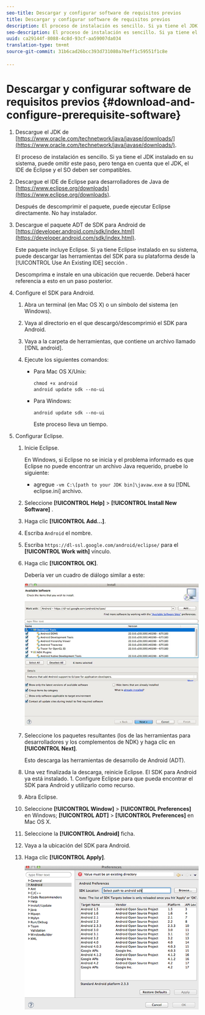 ```yaml
---
seo-title: Descargar y configurar software de requisitos previos
title: Descargar y configurar software de requisitos previos
description: El proceso de instalación es sencillo. Si ya tiene el JDK instalado en su sistema, puede omitir este paso, pero tenga en cuenta que el JDK, el IDE de Eclipse y el SO deben ser compatibles.
seo-description: El proceso de instalación es sencillo. Si ya tiene el JDK instalado en su sistema, puede omitir este paso, pero tenga en cuenta que el JDK, el IDE de Eclipse y el SO deben ser compatibles.
uuid: ca29144f-8088-4c8d-93cf-aa59007da034
translation-type: tm+mt
source-git-commit: 31b6cad26bcc393d731080a70eff1c59551f1c8e

---
```



# Descargar y configurar software de requisitos previos {#download-and-configure-prerequisite-software}

1. Descargue el JDK de [https://www.oracle.com/technetwork/java/javase/downloads/](https://www.oracle.com/technetwork/java/javase/downloads/).

   El proceso de instalación es sencillo. Si ya tiene el JDK instalado en su sistema, puede omitir este paso, pero tenga en cuenta que el JDK, el IDE de Eclipse y el SO deben ser compatibles.
1. Descargue el IDE de Eclipse para desarrolladores de Java de [https://www.eclipse.org/downloads](https://www.eclipse.org/downloads).

   Después de descomprimir el paquete, puede ejecutar Eclipse directamente. No hay instalador.
1. Descargue el paquete ADT de SDK para Android de [https://developer.android.com/sdk/index.html](https://developer.android.com/sdk/index.html).

   Este paquete incluye Eclipse. Si ya tiene Eclipse instalado en su sistema, puede descargar las herramientas del SDK para su plataforma desde la [!UICONTROL Use An Existing IDE] sección .

   Descomprima e instale en una ubicación que recuerde. Deberá hacer referencia a esto en un paso posterior.
1. Configure el SDK para Android.
   1. Abra un terminal (en Mac OS X) o un símbolo del sistema (en Windows).
   1. Vaya al directorio en el que descargó/descomprimió el SDK para Android.
   1. Vaya a la carpeta de herramientas, que contiene un archivo llamado [!DNL android].
   1. Ejecute los siguientes comandos:

      * Para Mac OS X/Unix:

         ```
         chmod +x android 
         android update sdk --no-ui
         ```

      * Para Windows:

         ```
         android update sdk --no-ui
         ```

         Este proceso lleva un tiempo.

1. Configurar Eclipse.
   1. Inicie Eclipse.

      En Windows, si Eclipse no se inicia y el problema informado es que Eclipse no puede encontrar un archivo Java requerido, pruebe lo siguiente:

      * agregue `-vm C:\[path to your JDK bin]\javaw.exe` a su [!DNL eclipse.ini] archivo.
   1. Seleccione **[!UICONTROL Help]** > **[!UICONTROL Install New Software]** .
   1. Haga clic **[!UICONTROL Add...]**.
   1. Escriba `Android` el nombre.
   1. Escriba `https://dl-ssl.google.com/android/eclipse/` para el **[!UICONTROL Work with]** vínculo.
   1. Haga clic **[!UICONTROL OK]**.

      Debería ver un cuadro de diálogo similar a este:

      ![](assets/available_software.jpg)

   1. Seleccione los paquetes resultantes (los de las herramientas para desarrolladores y los complementos de NDK) y haga clic en **[!UICONTROL Next]**.

      Esto descarga las herramientas de desarrollo de Android (ADT).
   1. Una vez finalizada la descarga, reinicie Eclipse.
   El SDK para Android ya está instalado. 1. Configure Eclipse para que pueda encontrar el SDK para Android y utilizarlo como recurso.
   1. Abra Eclipse.
   1. Seleccione **[!UICONTROL Window]** > **[!UICONTROL Preferences]** en Windows;  **[!UICONTROL ADT]** > **[!UICONTROL Preferences]** en Mac OS X.
   1. Seleccione la **[!UICONTROL Android]** ficha.
   1. Vaya a la ubicación del SDK para Android.
   1. Haga clic **[!UICONTROL Apply]**.

      ![Resultado del paso](assets/ss2.jpg)


